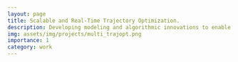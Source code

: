 ```yaml
---
layout: page
title: Scalable and Real-Time Trajectory Optimization.
description: Developing modeling and algorithmic innovations to enable fast optimization optimization. 
img: assets/img/projects/multi_trajopt.png
importance: 1
category: work
---
```


